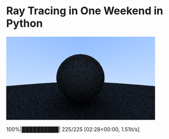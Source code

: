 # Ray Tracing in One Weekend in Python

![Render](image.png)

100%|██████████| 225/225 [02:28<00:00,  1.51it/s]
